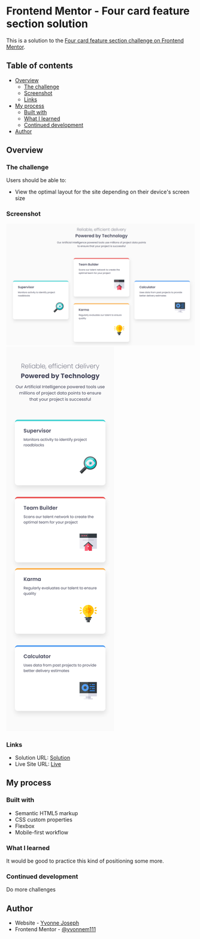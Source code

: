 # Frontend Mentor - Four card feature section solution

This is a solution to the [Four card feature section challenge on Frontend Mentor](https://www.frontendmentor.io/challenges/four-card-feature-section-weK1eFYK). 

## Table of contents

- [Overview](#overview)
  - [The challenge](#the-challenge)
  - [Screenshot](#screenshot)
  - [Links](#links)
- [My process](#my-process)
  - [Built with](#built-with)
  - [What I learned](#what-i-learned)
  - [Continued development](#continued-development)
- [Author](#author)




## Overview

### The challenge

Users should be able to:

- View the optimal layout for the site depending on their device's screen size

### Screenshot

![](./screenshot.png)
![](./screenshot-mobile.png)

### Links

- Solution URL: [Solution](https://github.com/yvonnem111/four-card-feature/blob/main/index.html)
- Live Site URL: [Live](https://htmlpreview.github.io/?https://github.com/yvonnem111/four-card-feature/blob/main/index.html)

## My process

### Built with

- Semantic HTML5 markup
- CSS custom properties
- Flexbox
- Mobile-first workflow


### What I learned

It would be good to practice this kind of positioning some more.

### Continued development

Do more challenges


## Author

- Website - [Yvonne Joseph](https://www.yvonnejoseph.com)
- Frontend Mentor - [@yvonnem111](https://www.frontendmentor.io/profile/yvonnem111)

